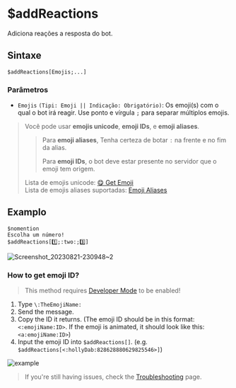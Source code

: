 # $addReactions
Adiciona reações a resposta do bot.

## Sintaxe
```
$addReactions[Emojis;...]
```

### Parâmetros 
- `Emojis` `(Tipi: Emoji || Indicação: Obrigatório)`: Os emoji(s) com o qual o bot irá reagir. Use ponto e vírgula `;` para separar múltiplos emojis.

> Você pode usar **emojis unicode**, **emoji IDs**, e **emoji aliases**.
> 
> > Para **emoji aliases**, Tenha certeza de botar `:` na frente e no fim da alias.
> >
> > Para **emoji IDs**, o bot deve estar presente no servidor que o emoji tem origem.
> 
> Lista de emojis unicode: [😋 Get Emoji](https://getemoji.com) \
> Lista de emojis aliases suportadas: [Emoji Aliases](https://botdesignerdiscord.com/public/emoji_alias_list)
## Examplo
```
$nomention
Escolha um número!
$addReactions[1️⃣;:two:;3️⃣]
```
![Screenshot_20230821-230948~2](https://github.com/Kemi-Rawr/bdfd-wiki/assets/111205130/952bb873-04ef-4dc3-aab2-c72f38ed1fd9)

### How to get emoji ID?

> This method requires [Developer Mode](https://support.discord.com/hc/en-us/articles/206346498-Where-can-I-find-my-User-Server-Message-ID-) to be enabled! 

1. Type `\:TheEmojiName:`
2. Send the message.
3. Copy the ID it returns. (The emoji ID should be in this format: `<:emojiName:ID>`. If the emoji is animated, it should look like this: `<a:emojiName:ID>`)
4. Input the emoji ID into `$addReactions[]`. (e.g. `$addReactions[<:hollyDab:828628880629825546>]`)

![example](https://media.discordapp.net/attachments/609162277312266280/745309789491298415/My_Movie_0.gif)

> If you're still having issues, check the [Troubleshooting](../resources/troubleshooting.md#the-bot-fails-to-add-reactions) page.
